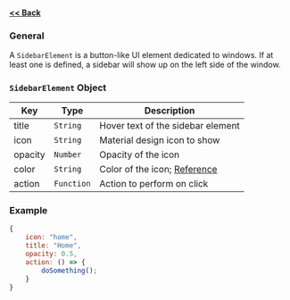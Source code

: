 #### [<< Back](https://github.com/solvedDev/bridge./blob/master/plugins/getting-started.md)
### General
A ```SidebarElement``` is a button-like UI element dedicated to windows. If at least one is defined, a sidebar will show up on the left side of the window.

### ```SidebarElement``` Object
| Key | Type | Description
| --- | --- | ---
| title | ```String``` | Hover text of the sidebar element
| icon | ```String``` | Material design icon to show
| opacity | ```Number``` | Opacity of the icon
| color | ```String``` | Color of the icon; [Reference](https://vuetifyjs.com/en/style/colors#material-colors)
| action | ```Function``` | Action to perform on click

### Example
```javascript
{
    icon: "home",
    title: "Home",
    opacity: 0.5,
    action: () => {
        doSomething();
    }
}
```